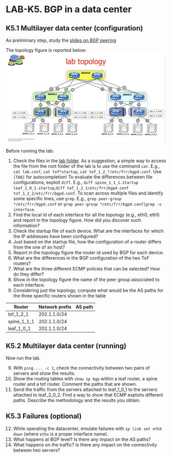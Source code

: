 # LAB-K5. BGP in a data center

## K5.1 Multilayer data center (configuration)

As preliminary step, study the [slides on BGP peering](./data-center-bgp/051-kathara-lab_data-center-bgp.pdf)

The topology figure is reported below:
![topo](./Figs/lab5.5-topo.png)

Before running the lab:

1. Check the files in the [lab folder](./data-center-bgp/kathara-lab_data-center-bgp/). As a suggestion, a simple way to access the file from the root folder of the lab is to use the command `cat`. E.g., `cat lab.conf`, `cat tof*startup`, `cat tof_1_2_*/etc/frr/bgpd.conf`. Use `[TAB]` for autocompletion!
To evaluate the differences between file configurations, exploit `diff`. E.g., `diff spine_1_1_1.startup leaf_1_0_1.startup`,`diff tof_1_2_1/etc/frr/bgpd.conf tof_1_2_2/etc/frr/bgpd.conf`. To scan across multiple files and identify some specific lines, use `grep`. E.g., `grep peer-group */etc/frr/bgpd.conf` or `grep peer-group */etc/frr/bgpd.conf|grep -v interface`.
1. Find the local id of each interface for all the topology (e.g., eth0, eth1) and report in the topology figure. How did you discover such information?
1. Check the startup file of each device. What are the interfaces for which the IP addresses have been configured?
1. Just based on the startup file, how the configuration of a router differs from the one of an host? 
1. Report in the topology figure the router id used by BGP for each device.
1. What are the differences in the BGP configuration of the two ToF routers?
1. What are the three different ECMP policies that can be selected? How do they differ?
1. Show in the topology figure the name of the peer group associated to each interface.
1. Considering just the topology, compute what would be the AS paths for the three specific routers shown in the table

 Router | Network prefix | AS path
----|---|---|
tof_1_2_1|202.1.1.0/24| |
spine_1_1_1|202.1.1.0/24||
leaf_1_0_1|202.1.1.0/24||



## K5.2 Multilayer data center (running)

Now run the lab.

9. With `ping ... -c 1`, check the connectivity between two pairs of servers and show the results.
10. Show the routing tables with `show ip bgp` within a leaf router, a spine router and a tof router. Comment the paths that are shown.
11. Send the traffic from the servers attached to leaf_1_0_1 to the servers attached to leaf_2_0_2. Find a way to show that ECMP exploits different paths. Describe the methodology and the results you obtain.

## K5.3 Failures (optional)

12. While operating the datacenter, emulate failures with `ip link set ethX down` (where `ethx` is a proper interface name).
13. What happens at BGP level? Is there any impact on the AS paths?
1. What happens on the traffic? Is there any impact on the connectivity between two servers?





